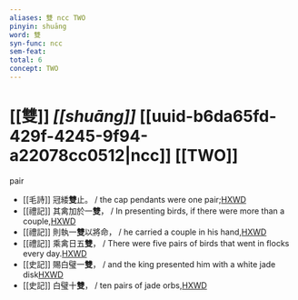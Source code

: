 ```yaml
---
aliases: 雙 ncc TWO
pinyin: shuāng
word: 雙
syn-func: ncc
sem-feat: 
total: 6
concept: TWO 
---
```

# [[雙]] *[[shuāng]]*  [[uuid-b6da65fd-429f-4245-9f94-a22078cc0512|ncc]] [[TWO]]
pair
 - [[毛詩]] 冠緌**雙**止。 / the cap pendants were one pair;[HXWD](https://hxwd.org/textview.html?location=KR1c0001_tls_008-33a.3)
 - [[禮記]] 其禽加於一**雙**， / In presenting birds, if there were more than a couple,[HXWD](https://hxwd.org/textview.html?location=KR1d0052_tls_017-20a.23)
 - [[禮記]] 則執一**雙**以將命， / he carried a couple in his hand,[HXWD](https://hxwd.org/textview.html?location=KR1d0052_tls_017-20a.24)
 - [[禮記]] 乘禽日五**雙**， / There were five pairs of birds that went in flocks every day.[HXWD](https://hxwd.org/textview.html?location=KR1d0052_tls_049-8a.10)
 - [[史記]] 賜白璧一**雙**， / and the king presented him with a white jade disk[HXWD](https://hxwd.org/textview.html?location=KR2a0001_tls_079-24a.66)
 - [[史記]] 白璧十**雙**， / ten pairs of jade orbs,[HXWD](https://hxwd.org/textview.html?location=KR2a0001_tls_126-3a.28)